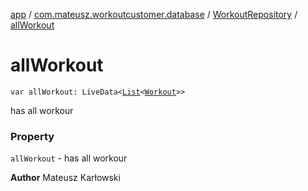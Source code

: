 [app](../../index.md) / [com.mateusz.workoutcustomer.database](../index.md) / [WorkoutRepository](index.md) / [allWorkout](./all-workout.md)

# allWorkout

`var allWorkout: LiveData<`[`List`](https://kotlinlang.org/api/latest/jvm/stdlib/kotlin.collections/-list/index.html)`<`[`Workout`](../-workout/index.md)`>>`

has all workour

### Property

`allWorkout` - has all workour

**Author**
Mateusz Karłowski

